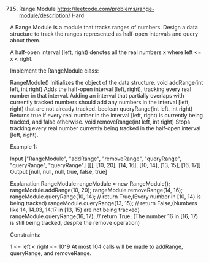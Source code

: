715. Range Module
https://leetcode.com/problems/range-module/description/
Hard

A Range Module is a module that tracks ranges of numbers. Design a data structure to track the ranges represented as half-open intervals and query about them.

A half-open interval [left, right) denotes all the real numbers x where left <= x < right.

Implement the RangeModule class:

RangeModule() Initializes the object of the data structure.
void addRange(int left, int right) Adds the half-open interval [left, right), tracking every real number in that interval. Adding an interval that partially overlaps with currently tracked numbers should add any numbers in the interval [left, right) that are not already tracked.
boolean queryRange(int left, int right) Returns true if every real number in the interval [left, right) is currently being tracked, and false otherwise.
void removeRange(int left, int right) Stops tracking every real number currently being tracked in the half-open interval [left, right).
 

Example 1:

Input
["RangeModule", "addRange", "removeRange", "queryRange", "queryRange", "queryRange"]
[[], [10, 20], [14, 16], [10, 14], [13, 15], [16, 17]]
Output
[null, null, null, true, false, true]

Explanation
RangeModule rangeModule = new RangeModule();
rangeModule.addRange(10, 20);
rangeModule.removeRange(14, 16);
rangeModule.queryRange(10, 14); // return True,(Every number in [10, 14) is being tracked)
rangeModule.queryRange(13, 15); // return False,(Numbers like 14, 14.03, 14.17 in [13, 15) are not being tracked)
rangeModule.queryRange(16, 17); // return True, (The number 16 in [16, 17) is still being tracked, despite the remove operation)
 

Constraints:

1 <= left < right <= 10^9
At most 104 calls will be made to addRange, queryRange, and removeRange.
